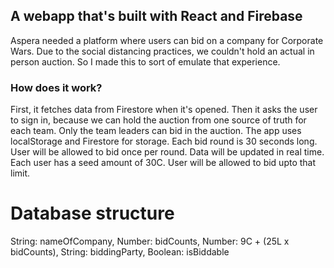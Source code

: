 ## A webapp that's built with React and Firebase

Aspera needed a platform where users can bid on a company for Corporate Wars.
Due to the social distancing practices, we couldn't hold an actual in person auction.
So I made this to sort of emulate that experience.

### How does it work?

First, it fetches data from Firestore when it's opened.
Then it asks the user to sign in, because we can hold the auction from one source of truth for each team.
Only the team leaders can bid in the auction.
The app uses localStorage and Firestore for storage.
Each bid round is 30 seconds long.
User will be allowed to bid once per round.
Data will be updated in real time.
Each user has a seed amount of 30C.
User will be allowed to bid upto that limit.

# Database structure

String: nameOfCompany, Number: bidCounts, Number: 9C + (25L x bidCounts), String: biddingParty, Boolean: isBiddable
